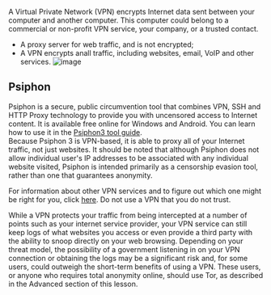 [Title]: # (VPNs)
[Order]: # (8)

A Virtual Private Network (VPN) encrypts Internet data sent between your computer and another computer. This computer could belong to a commercial or non-profit VPN service, your company, or a trusted contact. 

*	A proxy server for web traffic, and is not encrypted; 
*	A VPN encrypts anall traffic, including websites, email, VoIP and other services. 
![image](internetb4.png)

## Psiphon

Psiphon is a secure, public circumvention tool that combines VPN, SSH and HTTP Proxy technology to provide you with uncensored access to Internet content. It is available free online for Windows and Android. You can learn how to use it in the [Psiphon3 tool guide](umbrella://lesson/psiphon).  
Because Psiphon 3 is VPN-based, it is able to proxy all of your Internet traffic, not just websites. It should be noted that although Psiphon does not allow individual user's IP addresses to be associated with any individual website visited, Psiphon is intended primarily as a censorship evasion tool, rather than one that guarantees anonymity.

For information about other VPN services and to figure out which one might be right for you, click [here](http://torrentfreak.com/which-vpn-services-take-your-anonymity-seriously-2014-edition-140315/). Do not use a VPN that you do not trust.

While a VPN protects your traffic from being intercepted at a number of points such as your internet service provider, your VPN service can still keep logs of what websites you access or even provide a third party with the ability to snoop directly on your web browsing. Depending on your threat model, the possibility of a government listening in on your VPN connection or obtaining the logs may be a significant risk and, for some users, could outweigh the short-term benefits of using a VPN. These users, or anyone who requires total anonymity online, should use Tor, as described in the Advanced section of this lesson.
